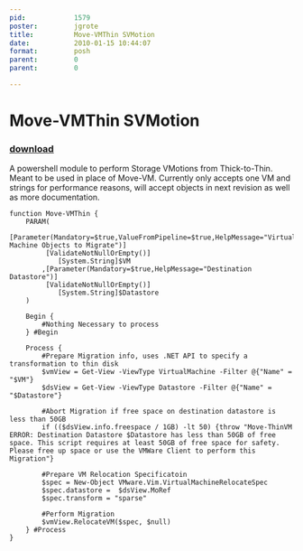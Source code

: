 ```yaml
---
pid:            1579
poster:         jgrote
title:          Move-VMThin SVMotion
date:           2010-01-15 10:44:07
format:         posh
parent:         0
parent:         0

---
```


# Move-VMThin SVMotion

### [download](1579.ps1)

A powershell module to perform Storage VMotions from Thick-to-Thin. Meant to be used in place of Move-VM. Currently only accepts one VM and strings for performance reasons, will accept objects in next revision as well as more documentation.

```posh
function Move-VMThin {
    PARAM(
         [Parameter(Mandatory=$true,ValueFromPipeline=$true,HelpMessage="Virtual Machine Objects to Migrate")]
         [ValidateNotNullOrEmpty()]
            [System.String]$VM
        ,[Parameter(Mandatory=$true,HelpMessage="Destination Datastore")]
         [ValidateNotNullOrEmpty()]
            [System.String]$Datastore
    )
    
	Begin {
        #Nothing Necessary to process
	} #Begin
    
    Process {        
        #Prepare Migration info, uses .NET API to specify a transformation to thin disk
        $vmView = Get-View -ViewType VirtualMachine -Filter @{"Name" = "$VM"}
        $dsView = Get-View -ViewType Datastore -Filter @{"Name" = "$Datastore"}
        
        #Abort Migration if free space on destination datastore is less than 50GB
        if (($dsView.info.freespace / 1GB) -lt 50) {throw "Move-ThinVM ERROR: Destination Datastore $Datastore has less than 50GB of free space. This script requires at least 50GB of free space for safety. Please free up space or use the VMWare Client to perform this Migration"}

        #Prepare VM Relocation Specificatoin
        $spec = New-Object VMware.Vim.VirtualMachineRelocateSpec
        $spec.datastore =  $dsView.MoRef
        $spec.transform = "sparse"
        
        #Perform Migration
        $vmView.RelocateVM($spec, $null)
    } #Process
}
```

